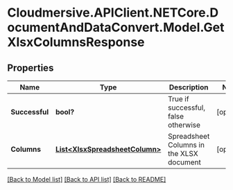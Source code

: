 # Cloudmersive.APIClient.NETCore.DocumentAndDataConvert.Model.GetXlsxColumnsResponse
## Properties

Name | Type | Description | Notes
------------ | ------------- | ------------- | -------------
**Successful** | **bool?** | True if successful, false otherwise | [optional] 
**Columns** | [**List&lt;XlsxSpreadsheetColumn&gt;**](XlsxSpreadsheetColumn.md) | Spreadsheet Columns in the XLSX document | [optional] 

[[Back to Model list]](../README.md#documentation-for-models) [[Back to API list]](../README.md#documentation-for-api-endpoints) [[Back to README]](../README.md)

